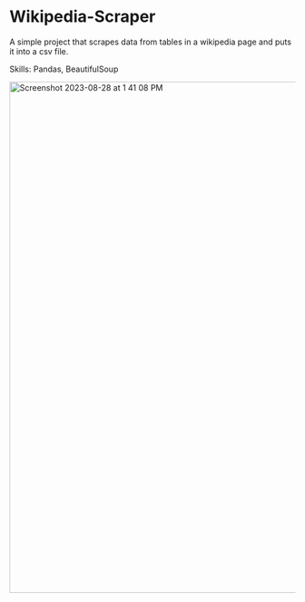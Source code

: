 # Wikipedia-Scraper

A simple project that scrapes data from tables in a wikipedia page and puts it into a csv file.

Skills: Pandas, BeautifulSoup

<img width="902" alt="Screenshot 2023-08-28 at 1 41 08 PM" src="https://github.com/wafiibrahim/Wikipedia-Scraper/assets/62071785/cfeb7473-668c-4005-bc78-bf6a38c7a4db">
